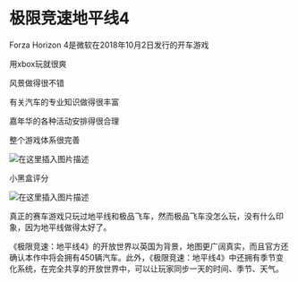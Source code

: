 # 极限竞速地平线4


Forza Horizon 4是微软在2018年10月2日发行的开车游戏

用xbox玩就很爽

风景做得很不错

有关汽车的专业知识做得很丰富

嘉年华的各种活动安排得很合理

整个游戏体系很完善

![在这里插入图片描述](https://img-blog.csdnimg.cn/20210304112107372.png?x-oss-process=image/watermark,type_ZmFuZ3poZW5naGVpdGk,shadow_10,text_aHR0cHM6Ly9ibG9nLmNzZG4ubmV0L3FxXzQzNzM3Njk3,size_16,color_FFFFFF,t_70)

小黑盒评分

![在这里插入图片描述](https://img-blog.csdnimg.cn/2021030411220416.png)

真正的赛车游戏只玩过地平线和极品飞车，然而极品飞车没怎么玩，没有什么印象，因为地平线做得太好了。

《极限竞速：地平线4》的开放世界以英国为背景，地图更广阔真实，而且官方还确认本作中将会拥有450辆汽车。此外，《极限竞速：地平线4》中还拥有季节变化系统，在完全共享的开放世界中，可以让玩家同步一天的时间、季节、天气。
